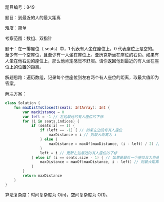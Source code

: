 题目编号：849

题目：到最近的人的最大距离

难度：简单

考察范围：数组、双指针

题干：在一排座位（ seats）中，1 代表有人坐在座位上，0 代表座位上是空的。至少有一个空座位，且至少有一人坐在座位上。亚历克斯坐在座位的右边。如果有人坐在他右边的座位上，那么他肯定感觉不舒服。请你返回他到最近的有人坐在座位上的位置的距离。

解题思路：遍历数组，记录每个空座位到左右两个有人座位的距离，取最大值即为答案。

解决方案：

```kotlin
class Solution {
    fun maxDistToClosest(seats: IntArray): Int {
        var maxDistance = 0
        var left = -1 // 左边最近的有人座位的下标
        for (i in seats.indices) {
            if (seats[i] == 1) {
                if (left == -1) { // 如果左边没有有人座位
                    maxDistance = i // 则最大距离为 i
                } else {
                    maxDistance = maxOf(maxDistance, (i - left) / 2) // 否则最大距离为 (i - left) / 2
                }
                left = i // 更新左边最近的有人座位的下标
            } else if (i == seats.size - 1) { // 如果是最后一个座位且为空座位
                maxDistance = maxOf(maxDistance, i - left) // 则最大距离为 i - left
            }
        }
        return maxDistance
    }
}
```

算法复杂度：时间复杂度为 O(n)，空间复杂度为 O(1)。